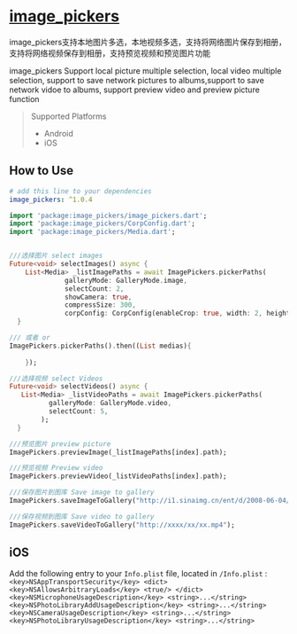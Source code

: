 # [image_pickers](https://github.com/lisen87/image_pickers.git)

image_pickers支持本地图片多选，本地视频多选，支持将网络图片保存到相册，支持将网络视频保存到相册，支持预览视频和预览图片功能

image_pickers Support local picture multiple selection, local video multiple selection, support to save network pictures to albums,support to save network vidoe to albums, support preview video and preview picture function

> Supported  Platforms
> * Android
> * iOS

## How to Use

```yaml
# add this line to your dependencies
image_pickers: ^1.0.4
```

```dart
import 'package:image_pickers/image_pickers.dart';
import 'package:image_pickers/CorpConfig.dart';
import 'package:image_pickers/Media.dart';
```
```dart

///选择图片 select images
Future<void> selectImages() async {
    List<Media> _listImagePaths = await ImagePickers.pickerPaths(
              galleryMode: GalleryMode.image,
              selectCount: 2,
              showCamera: true,
              compressSize: 300,
              corpConfig: CorpConfig(enableCrop: true, width: 2, height: 1));
  }

/// 或者 or
ImagePickers.pickerPaths().then((List medias){
      
    });

```
```dart
///选择视频 select Videos
Future<void> selectVideos() async {
   List<Media> _listVideoPaths = await ImagePickers.pickerPaths(
          galleryMode: GalleryMode.video,
          selectCount: 5,
        );
  }
```

```dart
///预览图片 preview picture
ImagePickers.previewImage(_listImagePaths[index].path);

///预览视频 Preview video
ImagePickers.previewVideo(_listVideoPaths[index].path);
```
```dart
///保存图片到图库 Save image to gallery
ImagePickers.saveImageToGallery("http://i1.sinaimg.cn/ent/d/2008-06-04/U105P28T3D2048907F326DT20080604225106.jpg");
```
```dart
///保存视频到图库 Save video to gallery
ImagePickers.saveVideoToGallery("http://xxxx/xx/xx.mp4");
```

## iOS
Add the following entry to your `Info.plist` file, located in `/Info.plist` :
`
<key>NSAppTransportSecurity</key>
    <dict>
        <key>NSAllowsArbitraryLoads</key>
        <true/>
    </dict>
    <key>NSMicrophoneUsageDescription</key>
    <string>...</string>
    <key>NSPhotoLibraryAddUsageDescription</key>
    <string>...</string>
    <key>NSCameraUsageDescription</key>
    <string>...</string>
    <key>NSPhotoLibraryUsageDescription</key>
    <string>...</string>
`
